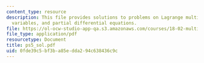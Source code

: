 ```yaml
---
content_type: resource
description: This file provides solutions to problems on Lagrange multipliers, nonindependent
  variables, and partial differential equations.
file: https://ol-ocw-studio-app-qa.s3.amazonaws.com/courses/18-02-multivariable-calculus-spring-2006/0fde39c5bf3ba85edda294c638436c9c_ps5_sol.pdf
file_type: application/pdf
resourcetype: Document
title: ps5_sol.pdf
uid: 0fde39c5-bf3b-a85e-dda2-94c638436c9c
---
```

